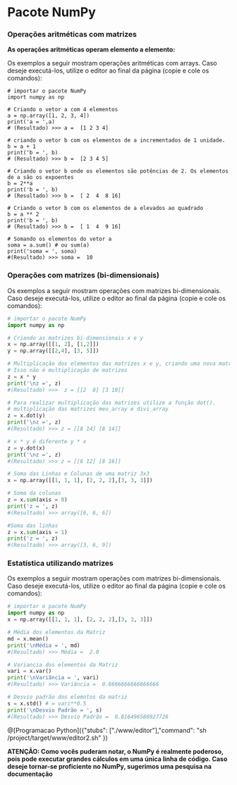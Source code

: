# Pacote NumPy

### Operações aritméticas com matrizes

**As operações aritméticas operam elemento a elemento:**

Os exemplos a seguir mostram  operações aritméticas com arrays. Caso deseje executá-los, utilize o editor ao final da página (copie e cole os comandos):

``` 
# importar o pacote NumPy
import numpy as np

# Criando o vetor a com 4 elementos
a = np.array([1, 2, 3, 4])
print('a = ',a)
# (Resultado) >>> a =  [1 2 3 4]

# criando o vetor b com os elementos de a incrementados de 1 unidade.
b = a + 1
print('b = ', b)
# (Resultado) >>> b =  [2 3 4 5]

# Criando o vetor b onde os elementos são potências de 2. Os elementos de a são os expoentes
b = 2**a
print('b = ', b)
# (Resultado) >>> b =  [ 2  4  8 16]

# Criando o vetor b com os elementos de a elevados ao quadrado
b = a ** 2
print('b = ', b)
# (Resultado) >>> b =  [ 1  4  9 16]

# Somando os elementos do vetor a
soma = a.sum() # ou sum(a)
print('soma = ', soma)
#(Resultado) >>> soma =  10

```

### Operações com matrizes (bi-dimensionais)

Os exemplos a seguir mostram  operações com matrizes bi-dimensionais. Caso deseje executá-los, utilize o editor ao final da página (copie e cole os comandos):
``` python
# importar o pacote NumPy
import numpy as np

# Criando as matrizes bi-dimensionais x e y
x = np.array([[1, 2], [1,2]])
y = np.array([[2,4], [3, 5]])

# Multiplicação dos elementos das matrizes x e y, criando uma nova matriz z com o resultado. 
# Isso não é multiplicação de matrizes
z = x * y
print('\nz =', z)
#(Resultado) >>>  z = [[2  8] [3 10]]

# Para realizar multiplicação das matrizes utilize a função dot().
# multiplicação das matrizes meu_array e divi_array
z = x.dot(y)
print('\nz =', z)
#(Resultado) >>> z = [[8 14] [8 14]]

# x * y é diferente y * x
z = y.dot(x)
print('\nz =', z)
#(Resultado) >>> z = [[6 12] [8 16]]

# Soma das Linhas e Colunas de uma matriz 3x3
x = np.array([[1, 1, 1], [2, 2, 2],[3, 3, 3]])

# Soma da colunas
z = x.sum(axis = 0)
print('z = ', z)
#(Resultado) >>> array([6, 6, 6])

#Soma das linhas
z = x.sum(axis = 1)
print('z = ', z)
#(Resultado) >>> array([3, 6, 9])

```
### Estatística utilizando matrizes  

Os exemplos a seguir mostram  operações com matrizes bi-dimensionais. Caso deseje executá-los, utilize o editor ao final da página (copie e cole os comandos):
``` python
# importar o pacote NumPy
import numpy as np
x = np.array([[1, 1, 1], [2, 2, 2],[3, 3, 3]])

# Média dos elementos da Matriz
md = x.mean()
print('\nMédia = ', md)
#(Resultado) >>> Média =  2.0

# Variancia dos elementos da Matriz
vari = x.var()
print('\nVariância = ', vari)
#(Resultado) >>> Variância =  0.6666666666666666

# Desvio padrão dos elemntos da matriz
s = x.std() # = vari**0.5
print('\nDesvio Padrão = ', s)
#(Resultado) >>> Desvio Padrão =  0.816496580927726
```

@[Programacao Python]({"stubs": ["./www/editor"],"command": "sh /project/target/www/editor2.sh" })

**ATENÇÃO: Como vocês puderam notar, o NumPy é realmente poderoso, pois pode executar grandes cálculos em uma única linha de código. Caso deseje tornar-se proficiente no NumPy, sugerimos uma pesquisa na documentação**

